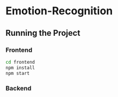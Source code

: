 # Emotion-Recognition

## Running the Project

### Frontend

```bash
cd frontend
npm install
npm start
```

### Backend

```bash

```